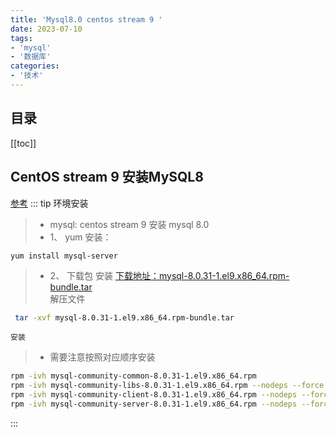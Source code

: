 ```yaml
---
title: 'Mysql8.0 centos stream 9 '
date: 2023-07-10
tags:
- 'mysql'
- '数据库'
categories:
- '技术'
---
```


## 目录
[[toc]]

## CentOS stream 9 安装MySQL8
   [参考](https://blog.csdn.net/moli_Y/article/details/127895970)
::: tip 环境安装
>*  mysql: centos stream 9  安装 mysql 8.0
>* 1、 yum 安装：
```
yum install mysql-server
```
>* 2、 下载包 安装
[下载地址：mysql-8.0.31-1.el9.x86_64.rpm-bundle.tar](https://cdn.mysql.com//Downloads/MySQL-8.0/mysql-8.0.31-1.el9.x86_64.rpm-bundle.tar)   
解压文件  
```bash
 tar -xvf mysql-8.0.31-1.el9.x86_64.rpm-bundle.tar
```

`安装`
>* 需要注意按照对应顺序安装
```bash
rpm -ivh mysql-community-common-8.0.31-1.el9.x86_64.rpm
rpm -ivh mysql-community-libs-8.0.31-1.el9.x86_64.rpm --nodeps --force
rpm -ivh mysql-community-client-8.0.31-1.el9.x86_64.rpm --nodeps --force
rpm -ivh mysql-community-server-8.0.31-1.el9.x86_64.rpm --nodeps --force 
```
:::


